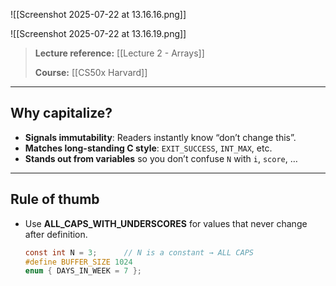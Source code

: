 ![[Screenshot 2025-07-22 at 13.16.16.png]]

![[Screenshot 2025-07-22 at 13.16.19.png]]

> **Lecture reference:** [[Lecture 2 - Arrays]]
> 
> **Course:** [[CS50x Harvard]]

---

## Why capitalize?
- **Signals immutability**: Readers instantly know “don’t change this”.
- **Matches long-standing C style**: `EXIT_SUCCESS`, `INT_MAX`, etc.
- **Stands out from variables** so you don’t confuse `N` with `i`, `score`, …

---

## Rule of thumb

- Use **ALL_CAPS_WITH_UNDERSCORES** for values that never change after definition.  
  ```c
  const int N = 3;      // N is a constant → ALL CAPS
  #define BUFFER_SIZE 1024
  enum { DAYS_IN_WEEK = 7 };